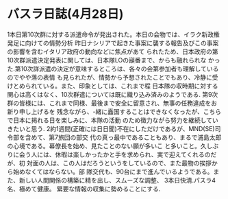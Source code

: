 # バスラ日誌(4月28日)

1本日第10次群に対する派遣命令が発出された。本日の会物では、イラク新政権発足に向けての情勢分析
昨日ナシリアで起きた事案に襲する報告及びこの事案の影響を含むイタリア政府の動向などに焦点があて
られたため、日本政府の第10次群派遣決定発表に関しては、日本隊LOの巓番まで、からも融れられな
かった.第10次詳派遣の決定が意味するところは、各々の会第参加者も理解しているのでやや落の表情
も見られたが、情勢から予想されたことでもあり、冷静に受けとめられている。また、印象としては、これまで程
日本隊の収時期に対する関心は高くはなく、10次群遣については既に織り込み済みのようである.
第9次群の皆様には、これまで同様、最後まで安全に留意され、無事の任務違成をお新り申し上げるを
残念ながら、-緒に矗国することはできなくなったが、こちらで日本に掲れる日を楽しみに、本隊の活動
のため徴力ながら努力を継続していきたいと思う.
2約1週間(正確には日日聞)不在にしただけであるが、MND(SE)司令部を含めて、第7旅団の部交
代の真っ最中であることもあり、まるで浦島太郎の心境である。幕僚長を始め、見たことのない願が多いこ
と多いこと。久しぶりに会う人には、休暇は楽しかったかと手を求められ、実で迎えてくれるのだが、初
対面の人は、この人はだろうというをしているので、また最物の挨拶から始めなくてはならない。部
隊交代も、90台にまで進んでいるようである。また、新しい人間関係の構築に精を出し、スムーズな調整、
3本日快清.パスラ4名、極めて健康。
緊要な情報の収集に勢めることにする.
